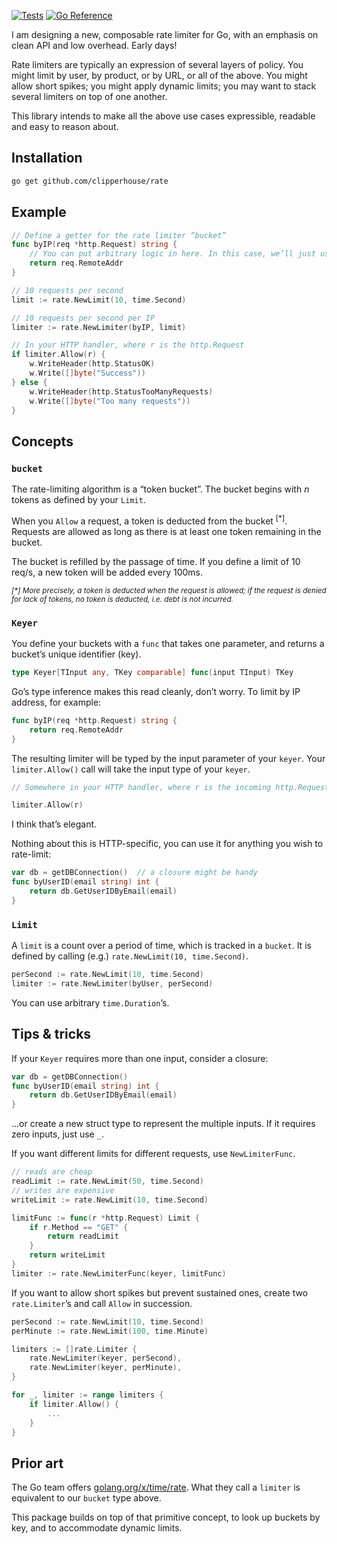 [![Tests](https://github.com/clipperhouse/rate/actions/workflows/tests.yml/badge.svg)](https://github.com/clipperhouse/rate/actions/workflows/tests.yml) [![Go Reference](https://pkg.go.dev/badge/github.com/clipperhouse/rate.svg)](https://pkg.go.dev/github.com/clipperhouse/rate)

I am designing a new, composable rate limiter for Go, with an emphasis on clean API and low overhead. Early days!

Rate limiters are typically an expression of several layers of policy. You might limit by user, by product, or by URL, or all of the above. You might allow short spikes; you might apply dynamic limits; you may want to stack several limiters on top of one another.

This library intends to make all the above use cases expressible, readable and easy to reason about. 

## Installation

```bash
go get github.com/clipperhouse/rate
```

## Example

```go
// Define a getter for the rate limiter “bucket”
func byIP(req *http.Request) string {
    // You can put arbitrary logic in here. In this case, we’ll just use IP address.
    return req.RemoteAddr
}

// 10 requests per second
limit := rate.NewLimit(10, time.Second)

// 10 requests per second per IP
limiter := rate.NewLimiter(byIP, limit)

// In your HTTP handler, where r is the http.Request
if limiter.Allow(r) {
    w.WriteHeader(http.StatusOK)
    w.Write([]byte("Success"))
} else {
    w.WriteHeader(http.StatusTooManyRequests)
    w.Write([]byte("Too many requests"))
}
```

## Concepts

### `bucket`

The rate-limiting algorithm is a “token bucket”. The bucket begins with _n_ tokens
as defined by your `Limit`.

When you `Allow` a request, a token is deducted from the bucket <sup>[*]</sup>. Requests
are allowed as long as there is at least one token remaining in the bucket.

The bucket is refilled by the passage of time. If you define a limit of 10 req/s,
a new token will be added every 100ms.

<sup>_[*] More precisely, a token is deducted when the request is allowed; if the request
is denied for lack of tokens, no token is deducted, i.e. debt is not incurred._</sup>

### `Keyer`

You define your buckets with a `func` that takes one parameter,
and returns a bucket’s unique identifier (key).

```go
type Keyer[TInput any, TKey comparable] func(input TInput) TKey
```

Go’s type inference makes this read cleanly, don’t worry. To limit by IP address,
for example:

```go
func byIP(req *http.Request) string {
    return req.RemoteAddr
}
```

The resulting limiter will be typed by the input parameter of your `keyer`.
Your `limiter.Allow()` call will take the input type of your `keyer`.

```go
// Somewhere in your HTTP handler, where r is the incoming http.Request:

limiter.Allow(r)
```

I think that’s elegant.

Nothing about this is HTTP-specific, you can use it for anything you wish to rate-limit:

```go
var db = getDBConnection()  // a closure might be handy
func byUserID(email string) int {
    return db.GetUserIDByEmail(email)
}
```

### `Limit`

A `limit` is a count over a period of time, which is tracked in a `bucket`. It is
defined by calling (e.g.) `rate.NewLimit(10, time.Second)`.

```go
perSecond := rate.NewLimit(10, time.Second)
limiter := rate.NewLimiter(byUser, perSecond)
```

You can use arbitrary `time.Duration`’s.

## Tips & tricks

If your `Keyer` requires more than one input, consider a closure:

```go
var db = getDBConnection()
func byUserID(email string) int {
    return db.GetUserIDByEmail(email)
}
```
...or create a new struct type to represent the multiple inputs. If it requires zero inputs,
just use `_`.

If you want different limits for different requests, use `NewLimiterFunc`.

```go
// reads are cheap
readLimit := rate.NewLimit(50, time.Second)
// writes are expensive
writeLimit := rate.NewLimit(10, time.Second)

limitFunc := func(r *http.Request) Limit {
    if r.Method == "GET" {
        return readLimit
    }
    return writeLimit
}
limiter := rate.NewLimiterFunc(keyer, limitFunc)
```

If you want to allow short spikes but prevent sustained ones, create two `rate.Limiter`’s
and call `Allow` in succession.

```go
perSecond := rate.NewLimit(10, time.Second)
perMinute := rate.NewLimit(100, time.Minute)

limiters := []rate.Limiter {
    rate.NewLimiter(keyer, perSecond),
    rate.NewLimiter(keyer, perMinute),
}

for _, limiter := range limiters {
    if limiter.Allow() {
        ...
    }
}
```

## Prior art

The Go team offers [golang.org/x/time/rate](https://golang.org/x/time/rate). What they call
a `limiter` is equivalent to our `bucket` type above.

This package builds on top of that primitive concept, to look up buckets by key, and to
accommodate dynamic limits.
